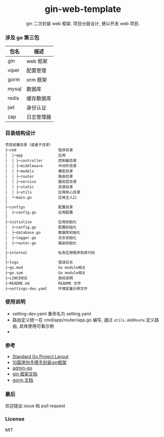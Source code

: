 <h1 align="center"> gin-web-template </h1>

<p align="center">gin 二次封装 web 框架. 项目分层设计, 便以开发 web 项目.</p>

### 涉及 go 第三包

| 包名  | 描述 |
|--------|-------|
|gin|web 框架|
|viper|配置管理|
|gorm|orm 框架|
|mysql|数据库|
|redis|缓存数据库|
|jwt|身份认证|
|zap|日志管理器|

### 目录结构设计

```
项目部署目录（或者子目录）
├─cmd                   程序目录
│  │─app                应用   
│  │ ├─controller       控制器目录
│  │ ├─middleware       中间件目录
│  │ ├─models           模型目录
│  │ ├─router           路由目录
│  │ ├─service          服务层目录
│  │ ├─static           资源目录
│  │ ├─utils            应用核心目录
│  └─main.go            应用主入口
│
├─configs               配置目录
│  ├─config.go          应用配置
│
├─initialize            应用初始化
│  ├─config.go          配置初始化
│  ├─database.go        数据库初始化
│  ├─logger.go          日志初始化
│  ├─router.go          路由初始化
│
├─internal              私有应用程序和库代码
│
├─logs                  错误日志
├─go.mod                Go module相关
├─go.sum                Go module相关
├─LINCENSE              授权说明
├─README.md             README 文件
├─settings-dev.yaml     环境变量示例文件
```

### 使用说明
- setting-dev.yaml 重命名为 setting.yaml
- 路由定义统一在 cmd/app/router/app.go 编写, 通过 ```utils.AddRoute``` 定义路由, 具体使用可看示例
- 

### 参考
* [Standard Go Project Layout](https://github.com/golang-standards/project-layout/blob/master/README_zh-CN.md)
* [10篇带你手摸手封装gin框架](https://juejin.cn/column/6968662583138238478)
* [admin-go](https://github.com/basefas/admin-go)
* [gin 框架文档](https://github.com/gin-gonic/gin#benchmarks)
* [gorm 文档](https://gorm.io/zh_CN/)

### 最后
欢迎提出 issue 和 pull request

### License
MIT